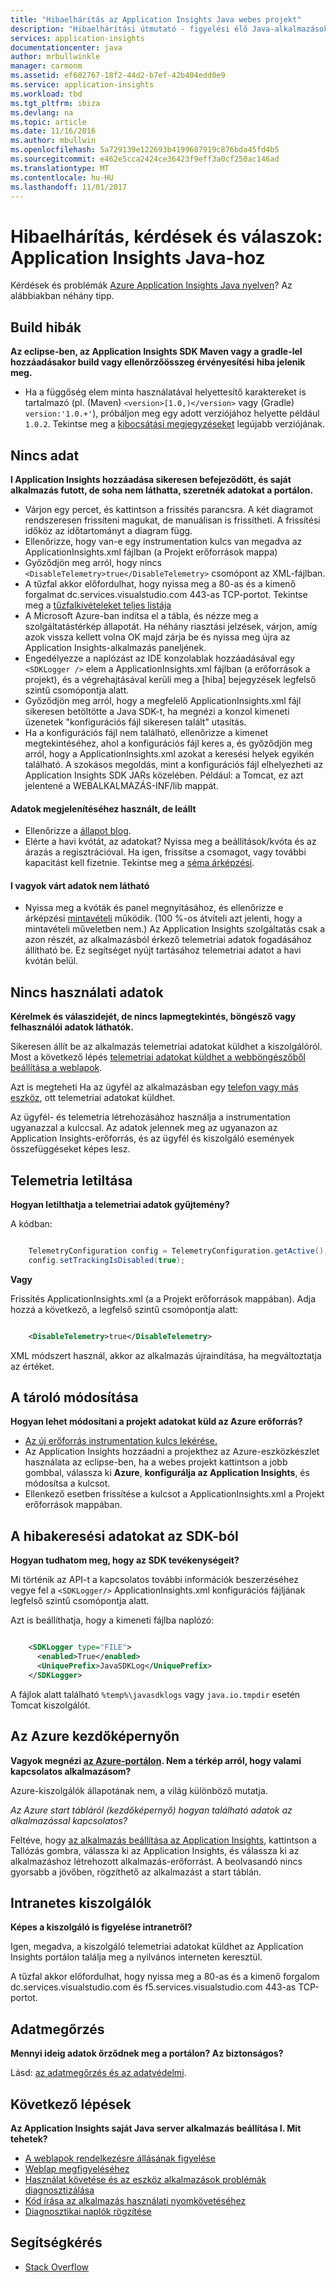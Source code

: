 ```yaml
---
title: "Hibaelhárítás az Application Insights Java webes projekt"
description: "Hibaelhárítási útmutató - figyelési élő Java-alkalmazásokhoz az Application insights szolgáltatással."
services: application-insights
documentationcenter: java
author: mrbullwinkle
manager: carmonm
ms.assetid: ef602767-18f2-44d2-b7ef-42b404edd0e9
ms.service: application-insights
ms.workload: tbd
ms.tgt_pltfrm: ibiza
ms.devlang: na
ms.topic: article
ms.date: 11/16/2016
ms.author: mbullwin
ms.openlocfilehash: 5a729139e122693b4199607919c876bda45fd4b5
ms.sourcegitcommit: e462e5cca2424ce36423f9eff3a0cf250ac146ad
ms.translationtype: MT
ms.contentlocale: hu-HU
ms.lasthandoff: 11/01/2017
---
```

# <a name="troubleshooting-and-q-and-a-for-application-insights-for-java"></a>Hibaelhárítás, kérdések és válaszok: Application Insights Java-hoz
Kérdések és problémák [Azure Application Insights Java nyelven][java]? Az alábbiakban néhány tipp.

## <a name="build-errors"></a>Build hibák
**Az eclipse-ben, az Application Insights SDK Maven vagy a gradle-lel hozzáadásakor build vagy ellenőrzőösszeg érvényesítési hiba jelenik meg.**

* Ha a függőség <version> elem minta használatával helyettesítő karaktereket is tartalmazó (pl. (Maven) `<version>[1.0,)</version>` vagy (Gradle) `version:'1.0.+'`), próbáljon meg egy adott verziójához helyette például `1.0.2`. Tekintse meg a [kibocsátási megjegyzéseket](https://github.com/Microsoft/ApplicationInsights-Java#release-notes) legújabb verziójának.

## <a name="no-data"></a>Nincs adat
**I Application Insights hozzáadása sikeresen befejeződött, és saját alkalmazás futott, de soha nem láthatta, szeretnék adatokat a portálon.**

* Várjon egy percet, és kattintson a frissítés parancsra. A két diagramot rendszeresen frissíteni magukat, de manuálisan is frissítheti. A frissítési időköz az időtartományt a diagram függ.
* Ellenőrizze, hogy van-e egy instrumentation kulcs van megadva az ApplicationInsights.xml fájlban (a Projekt erőforrások mappa)
* Győződjön meg arról, hogy nincs `<DisableTelemetry>true</DisableTelemetry>` csomópont az XML-fájlban.
* A tűzfal akkor előfordulhat, hogy nyissa meg a 80-as és a kimenő forgalmat dc.services.visualstudio.com 443-as TCP-portot. Tekintse meg a [tűzfalkivételeket teljes listája](app-insights-ip-addresses.md)
* A Microsoft Azure-ban indítsa el a tábla, és nézze meg a szolgáltatástérkép állapotát. Ha néhány riasztási jelzések, várjon, amíg azok vissza kellett volna OK majd zárja be és nyissa meg újra az Application Insights-alkalmazás paneljének.
* Engedélyezze a naplózást az IDE konzolablak hozzáadásával egy `<SDKLogger />` elem a ApplicationInsights.xml fájlban (a erőforrások a projekt), és a végrehajtásával kerüli meg a [hiba] bejegyzések legfelső szintű csomópontja alatt.
* Győződjön meg arról, hogy a megfelelő ApplicationInsights.xml fájl sikeresen betöltötte a Java SDK-t, ha megnézi a konzol kimeneti üzenetek "konfigurációs fájl sikeresen talált" utasítás.
* Ha a konfigurációs fájl nem található, ellenőrizze a kimenet megtekintéséhez, ahol a konfigurációs fájl keres a, és győződjön meg arról, hogy a ApplicationInsights.xml azokat a keresési helyek egyikén található. A szokásos megoldás, mint a konfigurációs fájl elhelyezheti az Application Insights SDK JARs közelében. Például: a Tomcat, ez azt jelentené a WEBALKALMAZÁS-INF/lib mappát.

#### <a name="i-used-to-see-data-but-it-has-stopped"></a>Adatok megjelenítéséhez használt, de leállt
* Ellenőrizze a [állapot blog](http://blogs.msdn.com/b/applicationinsights-status/).
* Elérte a havi kvótát, az adatokat? Nyissa meg a beállítások/kvóta és az árazás a regisztrációval. Ha igen, frissítse a csomagot, vagy további kapacitást kell fizetnie. Tekintse meg a [séma árképzési](https://azure.microsoft.com/pricing/details/application-insights/).

#### <a name="i-dont-see-all-the-data-im-expecting"></a>I vagyok várt adatok nem látható
* Nyissa meg a kvóták és panel megnyitásához, és ellenőrizze e árképzési [mintavételi](app-insights-sampling.md) működik. (100 %-os átviteli azt jelenti, hogy a mintavételi műveletben nem.) Az Application Insights szolgáltatás csak a azon részét, az alkalmazásból érkező telemetriai adatok fogadásához állítható be. Ez segítséget nyújt tartásához telemetriai adatot a havi kvótán belül. 

## <a name="no-usage-data"></a>Nincs használati adatok
**Kérelmek és válaszidejét, de nincs lapmegtekintés, böngésző vagy felhasználói adatok láthatók.**

Sikeresen állít be az alkalmazás telemetriai adatokat küldhet a kiszolgálóról. Most a következő lépés [telemetriai adatokat küldhet a webböngészőből beállítása a weblapok][usage].

Azt is megteheti Ha az ügyfél az alkalmazásban egy [telefon vagy más eszköz][platforms], ott telemetriai adatokat küldhet. 

Az ügyfél- és telemetria létrehozásához használja a instrumentation ugyanazzal a kulccsal. Az adatok jelennek meg az ugyanazon az Application Insights-erőforrás, és az ügyfél és kiszolgáló események összefüggéseket képes lesz.


## <a name="disabling-telemetry"></a>Telemetria letiltása
**Hogyan letilthatja a telemetriai adatok gyűjtemény?**

A kódban:

```Java

    TelemetryConfiguration config = TelemetryConfiguration.getActive();
    config.setTrackingIsDisabled(true);
```

**Vagy** 

Frissítés ApplicationInsights.xml (a a Projekt erőforrások mappában). Adja hozzá a következő, a legfelső szintű csomópontja alatt:

```XML

    <DisableTelemetry>true</DisableTelemetry>
```

XML módszert használ, akkor az alkalmazás újraindítása, ha megváltoztatja az értéket.

## <a name="changing-the-target"></a>A tároló módosítása
**Hogyan lehet módosítani a projekt adatokat küld az Azure erőforrás?**

* [Az új erőforrás instrumentation kulcs lekérése.][java]
* Az Application Insights hozzáadni a projekthez az Azure-eszközkészlet használata az eclipse-ben, ha a webes projekt kattintson a jobb gombbal, válassza ki **Azure**, **konfigurálja az Application Insights**, és módosítsa a kulcsot.
* Ellenkező esetben frissítése a kulcsot a ApplicationInsights.xml a Projekt erőforrások mappában.

## <a name="debug-data-from-the-sdk"></a>A hibakeresési adatokat az SDK-ból

**Hogyan tudhatom meg, hogy az SDK tevékenységeit?**

Mi történik az API-t a kapcsolatos további információk beszerzéséhez vegye fel a `<SDKLogger/>` ApplicationInsights.xml konfigurációs fájljának legfelső szintű csomópontja alatt.

Azt is beállíthatja, hogy a kimeneti fájlba naplózó:

```XML

    <SDKLogger type="FILE">
      <enabled>True</enabled>
      <UniquePrefix>JavaSDKLog</UniquePrefix>
    </SDKLogger>
```

A fájlok alatt található `%temp%\javasdklogs` vagy `java.io.tmpdir` esetén Tomcat kiszolgálót.


## <a name="the-azure-start-screen"></a>Az Azure kezdőképernyőn
**Vagyok megnézi [az Azure-portálon](https://portal.azure.com). Nem a térkép arról, hogy valami kapcsolatos alkalmazásom?**

Azure-kiszolgálók állapotának nem, a világ különböző mutatja.

*Az Azure start tábláról (kezdőképernyő) hogyan található adatok az alkalmazással kapcsolatos?*

Feltéve, hogy [az alkalmazás beállítása az Application Insights][java], kattintson a Tallózás gombra, válassza ki az Application Insights, és válassza ki az alkalmazáshoz létrehozott alkalmazás-erőforrást. A beolvasandó nincs gyorsabb a jövőben, rögzíthető az alkalmazást a start táblán.

## <a name="intranet-servers"></a>Intranetes kiszolgálók
**Képes a kiszolgáló is figyelése intranetről?**

Igen, megadva, a kiszolgáló telemetriai adatokat küldhet az Application Insights portálon találja meg a nyilvános interneten keresztül. 

A tűzfal akkor előfordulhat, hogy nyissa meg a 80-as és a kimenő forgalom dc.services.visualstudio.com és f5.services.visualstudio.com 443-as TCP-portot.

## <a name="data-retention"></a>Adatmegőrzés
**Mennyi ideig adatok őrződnek meg a portálon? Az biztonságos?**

Lásd: [az adatmegőrzés és az adatvédelmi][data].

## <a name="next-steps"></a>Következő lépések
**Az Application Insights saját Java server alkalmazás beállítása I. Mit tehetek?**

* [A weblapok rendelkezésre állásának figyelése][availability]
* [Weblap megfigyeléséhez][usage]
* [Használat követése és az eszköz alkalmazások problémák diagnosztizálása][platforms]
* [Kód írása az alkalmazás használati nyomkövetéséhez][track]
* [Diagnosztikai naplók rögzítése][javalogs]

## <a name="get-help"></a>Segítségkérés
* [Stack Overflow](http://stackoverflow.com/questions/tagged/ms-application-insights)

<!--Link references-->

[availability]: app-insights-monitor-web-app-availability.md
[data]: app-insights-data-retention-privacy.md
[java]: app-insights-java-get-started.md
[javalogs]: app-insights-java-trace-logs.md
[platforms]: app-insights-platforms.md
[track]: app-insights-api-custom-events-metrics.md
[usage]: app-insights-javascript.md

